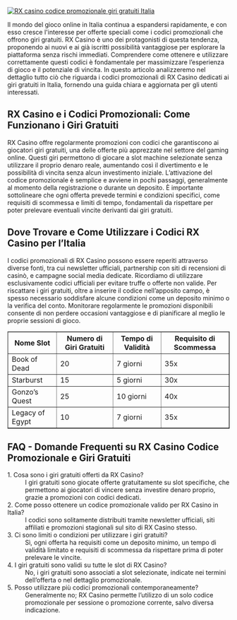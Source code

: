[![RX casino codice promozionale giri gratuiti Italia](https://123-caf.pages.dev/gitsignup.png)](https://vrmoo.ru/Bt82HjjY)

<p>Il mondo del gioco online in Italia continua a espandersi rapidamente, e con esso cresce l'interesse per offerte speciali come i codici promozionali che offrono giri gratuiti. RX Casino è uno dei protagonisti di questa tendenza, proponendo ai nuovi e ai già iscritti possibilità vantaggiose per esplorare la piattaforma senza rischi immediati. Comprendere come ottenere e utilizzare correttamente questi codici è fondamentale per massimizzare l’esperienza di gioco e il potenziale di vincita. In questo articolo analizzeremo nel dettaglio tutto ciò che riguarda i codici promozionali di RX Casino dedicati ai giri gratuiti in Italia, fornendo una guida chiara e aggiornata per gli utenti interessati.</p>  <h2>RX Casino e i Codici Promozionali: Come Funzionano i Giri Gratuiti</h2> <p>RX Casino offre regolarmente promozioni con codici che garantiscono ai giocatori giri gratuiti, una delle offerte più apprezzate nel settore del gaming online. Questi giri permettono di giocare a slot machine selezionate senza utilizzare il proprio denaro reale, aumentando così il divertimento e le possibilità di vincita senza alcun investimento iniziale. L’attivazione del codice promozionale è semplice e avviene in pochi passaggi, generalmente al momento della registrazione o durante un deposito. È importante sottolineare che ogni offerta prevede termini e condizioni specifici, come requisiti di scommessa e limiti di tempo, fondamentali da rispettare per poter prelevare eventuali vincite derivanti dai giri gratuiti.</p>  <h2>Dove Trovare e Come Utilizzare i Codici RX Casino per l’Italia</h2> <p>I codici promozionali di RX Casino possono essere reperiti attraverso diverse fonti, tra cui newsletter ufficiali, partnership con siti di recensioni di casinò, e campagne social media dedicate. Ricordiamo di utilizzare esclusivamente codici ufficiali per evitare truffe o offerte non valide. Per riscattare i giri gratuiti, oltre a inserire il codice nell’apposito campo, è spesso necessario soddisfare alcune condizioni come un deposito minimo o la verifica del conto. Monitorare regolarmente le promozioni disponibili consente di non perdere occasioni vantaggiose e di pianificare al meglio le proprie sessioni di gioco.</p>  <table border="1" cellspacing="0" cellpadding="5"> <thead> <tr> <th>Nome Slot</th> <th>Numero di Giri Gratuiti</th> <th>Tempo di Validità</th> <th>Requisito di Scommessa</th> </tr> </thead> <tbody> <tr> <td>Book of Dead</td> <td>20</td> <td>7 giorni</td> <td>35x</td> </tr> <tr> <td>Starburst</td> <td>15</td> <td>5 giorni</td> <td>30x</td> </tr> <tr> <td>Gonzo’s Quest</td> <td>25</td> <td>10 giorni</td> <td>40x</td> </tr> <tr> <td>Legacy of Egypt</td> <td>10</td> <td>7 giorni</td> <td>35x</td> </tr> </tbody> </table>  <h2>FAQ - Domande Frequenti su RX Casino Codice Promozionale e Giri Gratuiti</h2> <dl>   <dt>1. Cosa sono i giri gratuiti offerti da RX Casino?</dt>   <dd>I giri gratuiti sono giocate offerte gratuitamente su slot specifiche, che permettono ai giocatori di vincere senza investire denaro proprio, grazie a promozioni con codici dedicati.</dd>    <dt>2. Come posso ottenere un codice promozionale valido per RX Casino in Italia?</dt>   <dd>I codici sono solitamente distribuiti tramite newsletter ufficiali, siti affiliati e promozioni stagionali sul sito di RX Casino stesso.</dd>    <dt>3. Ci sono limiti o condizioni per utilizzare i giri gratuiti?</dt>   <dd>Sì, ogni offerta ha requisiti come un deposito minimo, un tempo di validità limitato e requisiti di scommessa da rispettare prima di poter prelevare le vincite.</dd>    <dt>4. I giri gratuiti sono validi su tutte le slot di RX Casino?</dt>   <dd>No, i giri gratuiti sono associati a slot selezionate, indicate nei termini dell’offerta o nel dettaglio promozionale.</dd>    <dt>5. Posso utilizzare più codici promozionali contemporaneamente?</dt>   <dd>Generalmente no; RX Casino permette l’utilizzo di un solo codice promozionale per sessione o promozione corrente, salvo diversa indicazione.</dd> </dl>